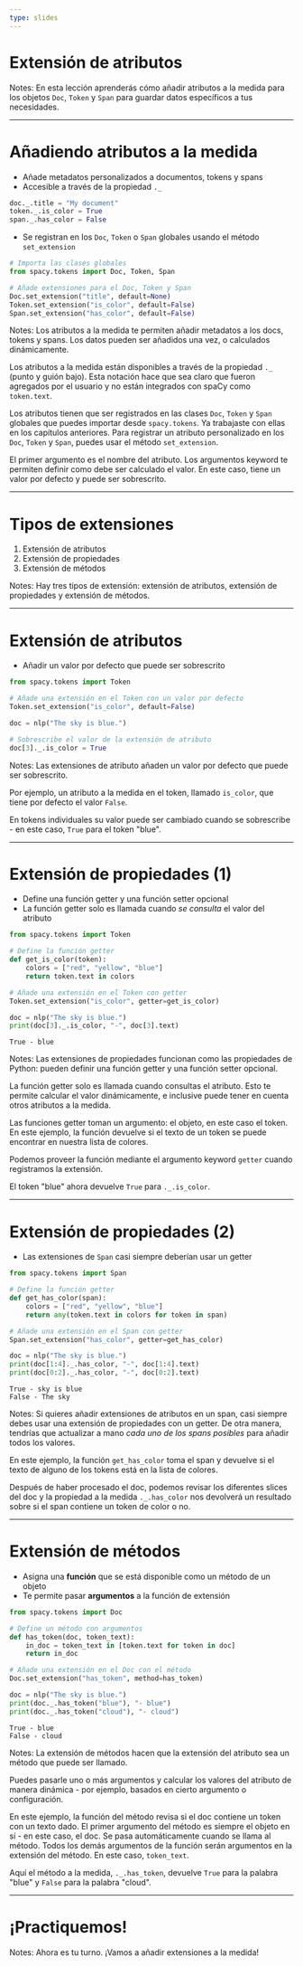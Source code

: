 ```yaml
---
type: slides
---
```


# Extensión de atributos

Notes: En esta lección aprenderás cómo añadir atributos a la medida para los objetos `Doc`,
`Token` y `Span` para guardar datos específicos a tus necesidades.

---

# Añadiendo atributos a la medida

- Añade metadatos personalizados a documentos, tokens y spans
- Accesible a través de la propiedad `._`

```python
doc._.title = "My document"
token._.is_color = True
span._.has_color = False
```

- Se registran en los `Doc`, `Token` o `Span` globales usando el método `set_extension`

```python
# Importa las clases globales
from spacy.tokens import Doc, Token, Span

# Añade extensiones para el Doc, Token y Span
Doc.set_extension("title", default=None)
Token.set_extension("is_color", default=False)
Span.set_extension("has_color", default=False)
```

Notes: Los atributos a la medida te permiten añadir metadatos a los docs, tokens y spans. Los datos pueden ser añadidos una vez, o calculados dinámicamente.

Los atributos a la medida están disponibles a través de la propiedad `._` (punto y guión bajo). Esta notación hace que sea claro que fueron agregados por el usuario y no están integrados con spaCy como `token.text`.

Los atributos tienen que ser registrados en las clases `Doc`, `Token` y `Span` globales que puedes importar desde `spacy.tokens`. Ya trabajaste con ellas en los capítulos anteriores. Para registrar un atributo personalizado en los `Doc`, `Token` y `Span`, puedes usar el método `set_extension`.

El primer argumento es el nombre del atributo. Los argumentos keyword te permiten definir como debe ser calculado el valor. En este caso, tiene un valor por defecto y puede ser sobrescrito.

---

# Tipos de extensiones

1. Extensión de atributos
2. Extensión de propiedades
3. Extensión de métodos

Notes: Hay tres tipos de extensión: extensión de atributos, extensión de propiedades y extensión de métodos.

---

# Extensión de atributos

- Añadir un valor por defecto que puede ser sobrescrito

```python
from spacy.tokens import Token

# Añade una extensión en el Token con un valor por defecto
Token.set_extension("is_color", default=False)

doc = nlp("The sky is blue.")

# Sobrescribe el valor de la extensión de atributo
doc[3]._.is_color = True
```

Notes: Las extensiones de atributo añaden un valor por defecto que puede ser sobrescrito.

Por ejemplo, un atributo a la medida en el token, llamado `is_color`, que tiene por defecto el valor `False`.

En tokens individuales su valor puede ser cambiado cuando se sobrescribe - en este caso, `True` para el token "blue".

---

# Extensión de propiedades (1)

- Define una función getter y una función setter opcional
- La función getter solo es llamada cuando _se consulta_ el valor del atributo

```python
from spacy.tokens import Token

# Define la función getter
def get_is_color(token):
    colors = ["red", "yellow", "blue"]
    return token.text in colors

# Añade una extensión en el Token con getter
Token.set_extension("is_color", getter=get_is_color)

doc = nlp("The sky is blue.")
print(doc[3]._.is_color, "-", doc[3].text)
```

```out
True - blue
```

Notes: Las extensiones de propiedades funcionan como las propiedades de Python: pueden definir una función getter y una función setter opcional.

La función getter solo es llamada cuando consultas el atributo. Esto te permite calcular el valor dinámicamente, e inclusive puede tener en cuenta otros atributos a la medida.

Las funciones getter toman un argumento: el objeto, en este caso el token. En este ejemplo, la función devuelve si el texto de un token se puede encontrar en nuestra lista de colores.

Podemos proveer la función mediante el argumento keyword `getter` cuando registramos la extensión.

El token "blue" ahora devuelve `True` para `._.is_color`.

---

# Extensión de propiedades (2)

- Las extensiones de `Span` casi siempre deberían usar un getter

```python
from spacy.tokens import Span

# Define la función getter
def get_has_color(span):
    colors = ["red", "yellow", "blue"]
    return any(token.text in colors for token in span)

# Añade una extensión en el Span con getter
Span.set_extension("has_color", getter=get_has_color)

doc = nlp("The sky is blue.")
print(doc[1:4]._.has_color, "-", doc[1:4].text)
print(doc[0:2]._.has_color, "-", doc[0:2].text)
```

```out
True - sky is blue
False - The sky
```

Notes: Si quieres añadir extensiones de atributos en un span, casi siempre debes usar una extensión de propiedades con un getter. De otra manera, tendrías que actualizar a mano _cada uno de los spans posibles_ para añadir todos los valores.

En este ejemplo, la función `get_has_color` toma el span y devuelve si el texto de alguno de los tokens está en la lista de colores.

Después de haber procesado el doc, podemos revisar los diferentes slices del doc y la propiedad a la medida `._.has_color` nos devolverá un resultado sobre si el span contiene un token de color o no.

---

# Extensión de métodos

- Asigna una **función** que se está disponible como un método de un objeto
- Te permite pasar **argumentos** a la función de extensión

```python
from spacy.tokens import Doc

# Define un método con argumentos
def has_token(doc, token_text):
    in_doc = token_text in [token.text for token in doc]
    return in_doc

# Añade una extensión en el Doc con el método
Doc.set_extension("has_token", method=has_token)

doc = nlp("The sky is blue.")
print(doc._.has_token("blue"), "- blue")
print(doc._.has_token("cloud"), "- cloud")
```

```out
True - blue
False - cloud
```

Notes: La extensión de métodos hacen que la extensión del atributo sea un método que puede ser llamado.

Puedes pasarle uno o más argumentos y calcular los valores del atributo de manera dinámica - por ejemplo, basados en cierto argumento o configuración.

En este ejemplo, la función del método revisa si el doc contiene un token con un texto dado. El primer argumento del método es siempre el objeto en sí - en este caso, el doc. Se pasa automáticamente cuando se llama al método.
Todos los demás argumentos de la función serán argumentos en la extensión del método. En este caso, `token_text`.

Aquí el método a la medida, `._.has_token`, devuelve `True` para la palabra "blue" y `False` para la palabra "cloud".

---

# ¡Practiquemos!

Notes: Ahora es tu turno. ¡Vamos a añadir extensiones a la medida!
